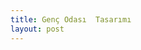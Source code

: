 ```yaml
---
title: Genç Odası  Tasarımı
layout: post
---
```

<span class="image featured"><img src="{{ site.baseurl }}/assets/images/genc_odasi/1.jpg" alt=""></span>
<!-- <h3>Sed lorem adipiscing</h3> -->
<br/>

<span class="image featured"><img src="{{ site.baseurl }}/assets/images/genc_odasi/2.jpg" alt=""></span>
<span class="image featured"><img src="{{ site.baseurl }}/assets/images/genc_odasi/3.jpg" alt=""></span>
<span class="image featured"><img src="{{ site.baseurl }}/assets/images/genc_odasi/4.jpg" alt=""></span>

